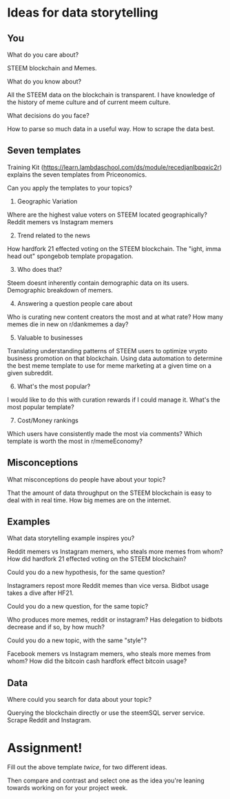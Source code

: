 # Ideas for data storytelling

## You

What do you care about?

STEEM blockchain and Memes.

What do you know about?

All the STEEM data on the blockchain is transparent.
I have knowledge of the history of meme culture and of current meem culture.

What decisions do you face?

How to parse so much data in a useful way.
How to scrape the data best.

## Seven templates

Training Kit (https://learn.lambdaschool.com/ds/module/recedjanlbpqxic2r) explains the seven templates from Priceonomics.

Can you apply the templates to your topics? 

1. Geographic Variation

Where are the highest value voters on STEEM located geographically?
Reddit memers vs Instagram memers

2. Trend related to the news

How hardfork 21 effected voting on the STEEM blockchain.
The "ight, imma head out" spongebob template propagation.

3. Who does that?

Steem doesnt inherently contain demographic data on its users.
Demographic breakdown of memers.

4. Answering a question people care about

Who is curating new content creators the most and at what rate?
How many memes die in new on r/dankmemes a day?

5. Valuable to businesses

Translating understanding patterns of STEEM users to optimize vrypto business promotion on that blockchain.
Using data automation to determine the best meme template to use for meme marketing at a given time on a given subreddit.

6. What's the most popular?

I would like to do this with curation rewards if I could manage it.
What's the most popular template?

7. Cost/Money rankings

Which users have consistently made the most via comments?
Which template is worth the most in r/memeEconomy?

## Misconceptions

What misconceptions do people have about your topic?

That the amount of data throughput on the STEEM blockchain is easy to deal with in real time.
How big memes are on the internet.

## Examples

What data storytelling example inspires you?

Reddit memers vs Instagram memers, who steals more memes from whom?
How did hardfork 21 effected voting on the STEEM blockchain?

Could you do a new hypothesis, for the same question?

Instagramers repost more Reddit memes than vice versa.
Bidbot usage takes a dive after HF21.

Could you do a new question, for the same topic?

Who produces more memes, reddit or instagram?
Has delegation to bidbots decrease and if so, by how much?


Could you do a new topic, with the same "style"?

Facebook memers vs Instagram memers, who steals more memes from whom?
How did the bitcoin cash hardfork effect bitcoin usage?

## Data

Where could you search for data about your topic?

Querying the blockchain directly or use the steemSQL server service.
Scrape Reddit and Instagram.


# Assignment!

Fill out the above template *twice*, for two different ideas.

Then compare and contrast and select one as the idea you're leaning towards
working on for your project week.
